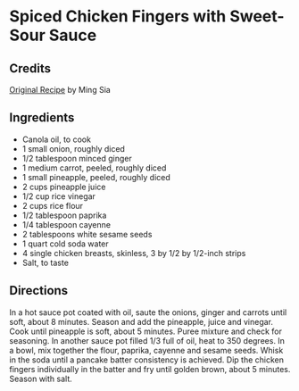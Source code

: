 # Spiced Chicken Fingers with Sweet-Sour Sauce 

<!-- BEGIN content -->

## Credits

[Original Recipe](http://www.foodtv.com/foodtv/recipe/0,6255,17719,00.html "http://www.foodtv.com/foodtv/recipe/0,6255,17719,00.html") by Ming Sia

## Ingredients

- Canola oil, to cook
- 1 small onion, roughly diced
- 1/2 tablespoon minced ginger
- 1 medium carrot, peeled, roughly diced
- 1 small pineapple, peeled, roughly diced 
- 2 cups pineapple juice
- 1/2 cup rice vinegar
- 2 cups rice flour
- 1/2 tablespoon paprika
- 1/4 tablespoon cayenne
- 2 tablespoons white sesame seeds
- 1 quart cold soda water
- 4 single chicken breasts, skinless, 3 by 1/2 by 1/2-inch strips
- Salt, to taste

## Directions

In a hot sauce pot coated with oil, saute the onions, ginger and carrots until soft, about 8 minutes. Season and add the pineapple, juice and vinegar. Cook until pineapple is soft, about 5 minutes. Puree mixture and check for seasoning. In another sauce pot filled 1/3 full of oil, heat to 350 degrees. In a bowl, mix together the flour, paprika, cayenne and sesame seeds. Whisk in the soda until a pancake batter consistency is achieved. Dip the chicken fingers individually in the batter and fry until golden brown, about 5 minutes. Season with salt.

<!-- END content -->

